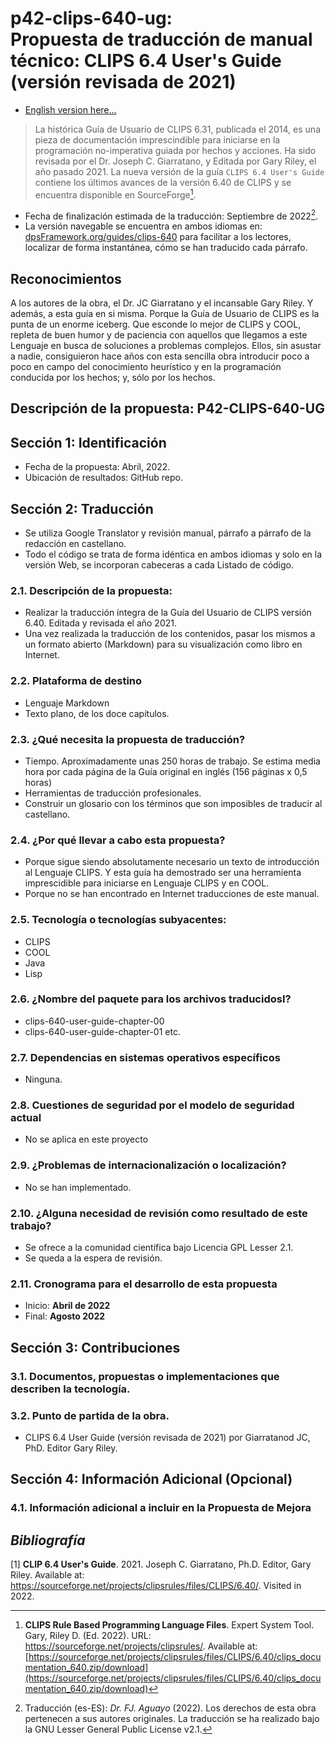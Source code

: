 # p42-clips-640-ug: <br> Propuesta de traducción de manual técnico: CLIPS 6.4 User's Guide (versión revisada de 2021)

- [English version here...](README_en.md)


> La histórica Guía de Usuario de CLIPS 6.31, publicada el 2014, es una pieza de documentación imprescindible para iniciarse en la programación no-imperativa guiada por hechos y acciones. Ha sido revisada por el Dr. Joseph C. Giarratano, y Editada por Gary Riley, el año pasado 2021. La nueva versión de la guía `CLIPS 6.4 User's Guide` contiene los últimos avances de la versión 6.40 de CLIPS y se encuentra disponible en SourceForge[^1].

- Fecha de finalización estimada de la traducción: Septiembre de 2022[^traductor].
- La versión navegable se encuentra en ambos idiomas en: [dpsFramework.org/guides/clips-640](https://dpsframework.org/guides/clips-640/es/clips-640-user-guide-chapter-00_es.html) para facilitar a los lectores, localizar de forma instantánea, cómo se han traducido cada párrafo.



## Reconocimientos
A los autores de la obra, el Dr. JC Giarratano y el incansable Gary Riley. Y además, a esta guía en si misma. Porque la Guía de Usuario de CLIPS es la punta de un enorme iceberg. Que esconde lo mejor de CLIPS y COOL, repleta de buen humor y de paciencia con aquellos que llegamos a este Lenguaje en busca de soluciones a problemas complejos. Ellos, sin asustar a nadie, consiguieron hace años con esta sencilla obra introducir poco a poco en campo del conocimiento heurístico y en la programación conducida por los hechos; y, sólo por los hechos.




## Descripción de la propuesta: P42-CLIPS-640-UG 
  

##   Sección 1: Identificación
-  Fecha de la propuesta: Abril, 2022.
-  Ubicación de resultados: GitHub repo.

##   Sección 2: Traducción
-  Se utiliza Google Translator y revisión manual, párrafo a párrafo de la redacción en castellano.
-  Todo el código se trata de forma idéntica en ambos idiomas y solo en la versión Web, se incorporan cabeceras a cada Listado de código.

###  2.1. Descripción de la propuesta:

-  Realizar la traducción íntegra de la Guía del Usuario de CLIPS versión 6.40. Editada y revisada el año 2021.
-  Una vez realizada la traducción de los contenidos, pasar los mismos a un formato abierto (Markdown) para su visualización como libro en Internet.

###  2.2. Plataforma de destino
-  Lenguaje Markdown
-  Texto plano, de los doce capítulos.


###  2.3. ¿Qué necesita la propuesta de traducción?
-  Tiempo. Aproximadamente unas 250 horas de trabajo. Se estima media hora por cada página de la Guía original en inglés (156 páginas x 0,5 horas)
-  Herramientas de traducción profesionales.
-  Construir un glosario con los términos que son imposibles de traducir al castellano.


###  2.4. ¿Por qué llevar a cabo esta propuesta?
-  Porque sigue siendo absolutamente necesario un texto de introducción al Lenguaje CLIPS. Y esta guía ha demostrado ser una herramienta imprescidible para iniciarse en Lenguaje CLIPS y en COOL.
-  Porque no se han encontrado en Internet traducciones de este manual.



###  2.5. Tecnología o tecnologías subyacentes:
-  CLIPS
-  COOL
-  Java
-  Lisp


###  2.6. ¿Nombre del paquete para los archivos traducidosI?
-    clips-640-user-guide-chapter-00
-    clips-640-user-guide-chapter-01
etc.






###  2.7. Dependencias en sistemas operativos específicos
-  Ninguna.





###  2.8. Cuestiones de seguridad por el modelo de seguridad actual
-  No se aplica en este proyecto






###  2.9. ¿Problemas de internacionalización o localización?
-  No se han implementado.





###  2.10. ¿Alguna necesidad de revisión como resultado de este trabajo?
-  Se ofrece a la comunidad científica bajo Licencia GPL Lesser 2.1.
-  Se queda a la espera de revisión.





###  2.11. Cronograma para el desarrollo de esta propuesta
-   Inicio: **Abril de 2022**
-   Final: **Agosto 2022**






##   Sección 3: Contribuciones


###  3.1. Documentos, propuestas o implementaciones que describen la tecnología.




###  3.2. Punto de partida de la obra.
-   CLIPS 6.4 User Guide (versión revisada de 2021) por Giarratanod JC, PhD. Editor Gary Riley.



##   Sección 4: Información Adicional (Opcional)


###  4.1. Información adicional a incluir en la Propuesta de Mejora



##  _Bibliografía_

[1] **CLIP 6.4 User's Guide**. 2021. Joseph C. Giarratano, Ph.D. Editor, Gary Riley. Available at: <https://sourceforge.net/projects/clipsrules/files/CLIPS/6.40/>. Visited in 2022.



[^1]: **CLIPS Rule Based Programming Language Files**. Expert System Tool. Gary, Riley D. (Ed. 2022). URL: https://sourceforge.net/projects/clipsrules/. Available at: [https://sourceforge.net/projects/clipsrules/files/CLIPS/6.40/clips_documentation_640.zip/download](https://sourceforge.net/projects/clipsrules/files/CLIPS/6.40/clips_documentation_640.zip/download)

[^traductor]: Traducción (es-ES): _Dr. FJ. Aguayo_ (2022). Los derechos de esta obra pertenecen a sus autores originales. La traducción se ha realizado bajo la GNU Lesser General Public License v2.1.

